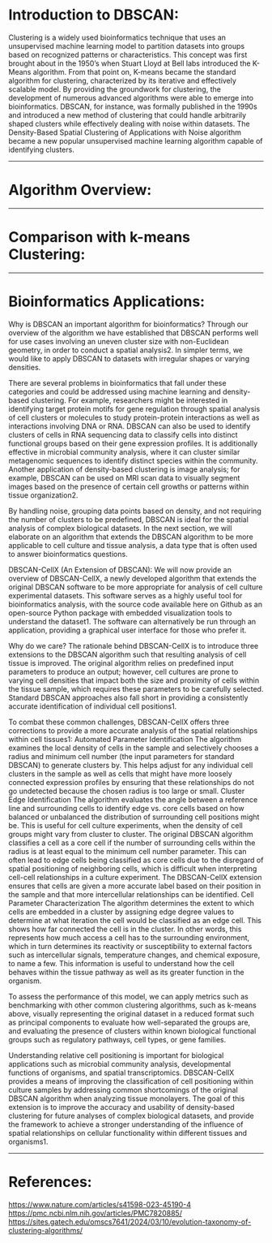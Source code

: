 # Introduction to DBSCAN:
Clustering is a widely used bioinformatics technique that uses an unsupervised machine learning model to partition datasets into groups based on recognized patterns or characteristics. This concept was first brought about in the 1950’s when Stuart Lloyd at Bell labs introduced the K-Means algorithm. From that point on, K-means became the standard algorithm for clustering, characterized by its iterative and effectively scalable model. By providing the groundwork for clustering, the development of numerous advanced algorithms were able to emerge into bioinformatics. DBSCAN, for instance, was formally published in the 1990s and introduced a new method of clustering that could handle arbitrarily shaped clusters while effectively dealing with noise within datasets. The Density-Based Spatial Clustering of Applications with Noise algorithm became a new popular unsupervised machine learning algorithm capable of identifying clusters. 

---

# Algorithm Overview:

---

# Comparison with k-means Clustering:

---

# Bioinformatics Applications:
Why is DBSCAN an important algorithm for bioinformatics? Through our overview of the algorithm we have established that DBSCAN performs well for use cases involving an uneven cluster size with non-Euclidean geometry, in order to conduct a spatial analysis2. In simpler terms, we would like to apply DBSCAN to datasets with irregular shapes or varying densities.

There are several problems in bioinformatics that fall under these categories and could be addressed using machine learning and density-based clustering. For example, researchers might be interested in identifying target protein motifs for gene regulation through spatial analysis of cell clusters or molecules to study protein-protein interactions as well as interactions involving DNA or RNA. DBSCAN can also be used to identify clusters of cells in RNA sequencing data to classify cells into distinct functional groups based on their gene expression profiles. It is additionally effective in microbial community analysis, where it can cluster similar metagenomic sequences to identify distinct species within the community. Another application of density-based clustering is image analysis; for example, DBSCAN can be used on MRI scan data to visually segment images based on the presence of certain cell growths or patterns within tissue organization2.

By handling noise, grouping data points based on density, and not requiring the number of clusters to be predefined, DBSCAN is ideal for the spatial analysis of complex biological datasets. In the next section, we will elaborate on an algorithm that extends the DBSCAN algorithm to be more applicable to cell culture and tissue analysis, a data type that is often used to answer bioinformatics questions.

DBSCAN-CellX (An Extension of DBSCAN):
We will now provide an overview of DBSCAN-CellX, a newly developed algorithm that extends the original DBSCAN software to be more appropriate for analysis of cell culture experimental datasets. This software serves as a highly useful tool for bioinformatics analysis, with the source code available here on Github as an open-source Python package with embedded visualization tools to understand the dataset1. The software can alternatively be run through an application, providing a graphical user interface for those who prefer it. 

Why do we care? The rationale behind DBSCAN-CellX is to introduce three extensions to the DBSCAN algorithm such that resulting analysis of cell tissue is improved. The original algorithm relies on predefined input parameters to produce an output; however, cell cultures are prone to varying cell densities that impact both the size and proximity of cells within the tissue sample, which requires these parameters to be carefully selected. Standard DBSCAN approaches also fall short in providing a consistently accurate identification of individual cell positions1.

To combat these common challenges, DBSCAN-CellX offers three corrections to provide a more accurate analysis of the spatial relationships within cell tissues1:
Automated Parameter Identification
The algorithm examines the local density of cells in the sample and selectively chooses a radius and minimum cell number (the input parameters for standard DBSCAN) to generate clusters by. This helps adjust for any individual cell clusters in the sample as well as cells that might have more loosely connected expression profiles by ensuring that these relationships do not go undetected because the chosen radius is too large or small.
Cluster Edge Identification
The algorithm evaluates the angle between a reference line and surrounding cells to identify edge vs. core cells based on how balanced or unbalanced the distribution of surrounding cell positions might be. This is useful for cell culture experiments, when the density of cell groups might vary from cluster to cluster. The original DBSCAN algorithm classifies a cell as a core cell if the number of surrounding cells within the radius is at least equal to the minimum cell number parameter. This can often lead to edge cells being classified as core cells due to the disregard of spatial positioning of neighboring cells, which is difficult when interpreting cell-cell relationships in a culture experiment. The DBSCAN-CellX extension ensures that cells are given a more accurate label based on their position in the sample and that more intercellular relationships can be identified.
Cell Parameter Characterization
The algorithm determines the extent to which cells are embedded in a cluster by assigning edge degree values to determine at what iteration the cell would be classified as an edge cell. This shows how far connected the cell is in the cluster. In other words, this represents how much access a cell has to the surrounding environment, which in turn determines its reactivity or susceptibility to external factors such as intercellular signals, temperature changes, and chemical exposure, to name a few. This information is useful to understand how the cell behaves within the tissue pathway as well as its greater function in the organism.

To assess the performance of this model, we can apply metrics such as benchmarking with other common clustering algorithms, such as k-means above, visually representing the original dataset in a reduced format such as principal components to evaluate how well-separated the groups are, and evaluating the presence of clusters within known biological functional groups such as regulatory pathways, cell types, or gene families.

Understanding relative cell positioning is important for biological applications such as microbial community analysis, developmental functions of organisms, and spatial transcriptomics. DBSCAN-CellX provides a means of improving the classification of cell positioning within culture samples by addressing common shortcomings of the original DBSCAN algorithm when analyzing tissue monolayers. The goal of this extension is to improve the accuracy and usability of density-based clustering for future analyses of complex biological datasets, and provide the framework to achieve a stronger understanding of the influence of spatial relationships on cellular functionality within different tissues and organisms1.

---

# References:
https://www.nature.com/articles/s41598-023-45190-4 
https://pmc.ncbi.nlm.nih.gov/articles/PMC7820885/ 
https://sites.gatech.edu/omscs7641/2024/03/10/evolution-taxonomy-of-clustering-algorithms/ 

